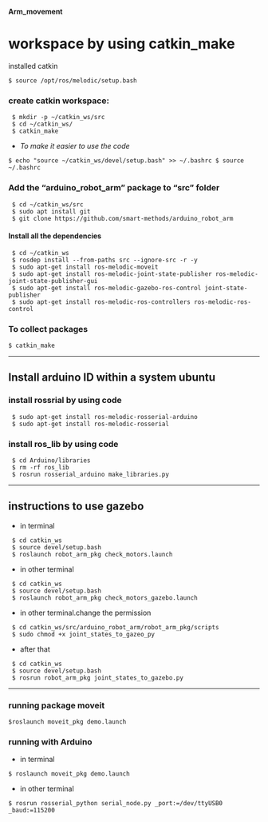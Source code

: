 **Arm_movement**
#  workspace by using catkin_make
installed catkin

 ```$ source /opt/ros/melodic/setup.bash```

### create catkin workspace:
```
 $ mkdir -p ~/catkin_ws/src
 $ cd ~/catkin_ws/ 
 $ catkin_make
```
* _To make it easier to use the code_

 ```$ echo "source ~/catkin_ws/devel/setup.bash" >> ~/.bashrc $ source ~/.bashrc```

### Add the “arduino_robot_arm” package to “src” folder
```
 $ cd ~/catkin_ws/src
 $ sudo apt install git
 $ git clone https://github.com/smart-methods/arduino_robot_arm
```
#### Install all the dependencies
```
 $ cd ~/catkin_ws
 $ rosdep install --from-paths src --ignore-src -r -y
 $ sudo apt-get install ros-melodic-moveit
 $ sudo apt-get install ros-melodic-joint-state-publisher ros-melodic-joint-state-publisher-gui
 $ sudo apt-get install ros-melodic-gazebo-ros-control joint-state-publisher
 $ sudo apt-get install ros-melodic-ros-controllers ros-melodic-ros-control
```
### To collect packages
 ```$ catkin_make```
 
 --------------------------------
 ## Install arduino ID within a system ubuntu
 
### install rossrial by using code
```
 $ sudo apt-get install ros-melodic-rosserial-arduino
 $ sudo apt-get install ros-melodic-rosserial 
```
### install ros_lib by using code
```
 $ cd Arduino/libraries
 $ rm -rf ros_lib
 $ rosrun rosserial_arduino make_libraries.py
 ```
 ------------------------------
## instructions to use gazebo

- in terminal
```
 $ cd catkin_ws
 $ source devel/setup.bash
 $ roslaunch robot_arm_pkg check_motors.launch
```
- in other terminal
```
 $ cd catkin_ws
 $ source devel/setup.bash
 $ roslaunch robot_arm_pkg check_motors_gazebo.launch
```
- in other terminal.change the permission
```
 $ cd catkin_ws/src/arduino_robot_arm/robot_arm_pkg/scripts
 $ sudo chmod +x joint_states_to_gazeo_py
```
- after that
```
 $ cd catkin_ws
 $ source devel/setup.bash
 $ rosrun robot_arm_pkg joint_states_to_gazebo.py
```
--------------------------------
### running package moveit
 ```$roslaunch moveit_pkg demo.launch```
### running with Arduino
- in terminal

 ```$ roslaunch moveit_pkg demo.launch```
 
- in other terminal

 ```$ rosrun rosserial_python serial_node.py _port:=/dev/ttyUSB0 _baud:=115200```



  



